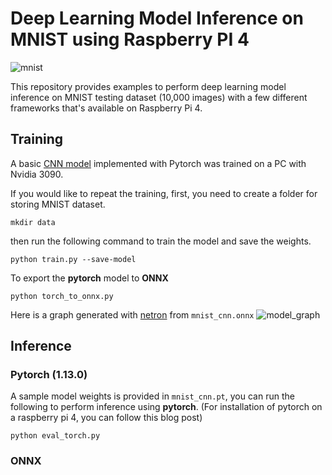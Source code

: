 # Deep Learning Model Inference on MNIST using Raspberry PI 4
![mnist](figures/mnist.png)

This repository provides examples to perform deep learning model inference on MNIST testing dataset (10,000 images) with a few different frameworks that's available on Raspberry Pi 4.

## Training
A basic [CNN model](https://github.com/pytorch/examples/tree/main/mnist) implemented with Pytorch was trained on a PC with Nvidia 3090.

If you would like to repeat the training, first, you need to create a folder for storing MNIST dataset.
```
mkdir data
```
then run the following command to train the model and save the weights.
```
python train.py --save-model 
```

To export the **pytorch** model to **ONNX**
```
python torch_to_onnx.py
```
Here is a graph generated with [netron](https://netron.app/) from `mnist_cnn.onnx`
![model_graph](figures/mnist_cnn.onnx.png)

## Inference

### Pytorch (1.13.0)
A sample model weights is provided in `mnist_cnn.pt`, you can run the following to perform inference using **pytorch**. (For installation of pytorch on a raspberry pi 4, you can follow this blog post)

```
python eval_torch.py
```

### ONNX
